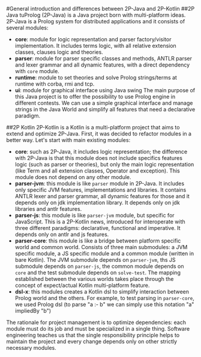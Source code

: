 #General introduction and differences between 2P-Java and 2P-Kotlin
##2P Java
tuProlog (2P-Java) is a Java project born with multi-platform ideas.
2P-Java is a Prolog system for distributed applications and it consists of several modules:
- **core**: module for logic representation and parser factory/visitor implementation. It includes
    terms logic, with all relative extension classes, clauses logic and theories.
- **parser**: module for parser specific classes and methods, ANTLR parser and lexer grammar
    and all dynamic features, with a direct dependency with `core` module.
- **runtime**: module to set theories and solve Prolog strings/terms at runtime with
    corba, rmi and tcp.
- **ui**: module for graphical interface using Java swing
The main purpose of this Java project is to offer the possibility to use Prolog engine
in different contests. We can use a simple graphical interface and manage strings in the Java World
and simplify all features that need a declarative paradigm.

##2P Kotlin
2P-Kotlin is a Kotlin is a multi-platform project that aims to extend and optimize 2P-Java. First, it was decided to refactor modules in a better way.
Let's start with main existing modules:
- **core**: such as 2P-Java, it includes logic representation; the difference with 2P-Java is that this module
    does not include specifics features logic (such as parser or theories), but only the main logic representation (like Term and all
    extension classes, Operator and exception). This module does not depend on any other module.
- **parser-jvm**: this module is like `parser` module in 2P-Java. It includes only specific JVM features, implementations and libraries.
    It contains ANTLR lexer and parser grammar, all dynamic features for those and it depends only on jdk implementation library. It depends only on
    jdk libraries and antlr features.
- **parser-js**: this module is like `parser-jvm` module, but specific for JavaScript. This is a 2P-Kotlin news, introduced 
    for interoperate with three different paradigms: declarative, functional and imperative. It depends only on antlr and js features.
- **parser-core**: this module is like a bridge between platform specific world and common world. Consists of three main submodules:
    a JVM specific module, a JS specific module and a common module (written in bare Kotlin). The JVM submodule depends on `parser-jvm`,
    ths JS submodule depends on `parser-js`, the common module depends on `core` and the test submodule depends on `solve-test`. The mapping established between the various worlds
    takes place through the concept of expect/actual Kotlin multi-platform feature. 
- **dsl-x**: this modules creates a Kotlin dsl to simplify interaction between Prolog world and the others. For example,
    to test parsing in `parser-core`, we used Prolog dsl (to parse "a :- b" we can simply use this notation "a" impliedBy "b")

The rationale for project management is to optimize dependencies: each module must do its job and must be specialized in a single thing.
Software engineering teaches us that the single responsibility principle helps to maintain the project and every change depends only on other strictly necessary modules.

    